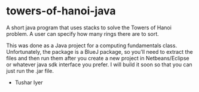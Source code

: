 # towers-of-hanoi-java
A short java program that uses stacks to solve the Towers of Hanoi problem. A user can specify how many rings there are to sort.

This was done as a Java project for a computing fundamentals class. Unfortunately, the package is a BlueJ package, so you'll need to extract the files and then run them after you create a new project in Netbeans/Eclipse or whatever java sdk interface you prefer. I will build it soon so that you can just run the .jar file.

 - Tushar Iyer
